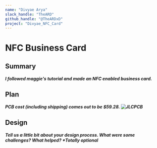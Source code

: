```yaml
---
name: "Divyae Arya"
slack_handle: "TheARD"
github_handle: "@TheARDxD"
project: "Divyae_NFC_Card"
---
```


# NFC Business Card
## Summary
##### I followed maggie's tutorial and made an NFC enabled business card.

## Plan
##### PCB cost (including shipping) comes out to be $59.28. ![JLCPCB](https://github.com/TheARDxD/OnBoard/assets/69312435/d198e276-c5a7-4eb2-9035-e4817c81eb90)


## Design
##### Tell us a little bit about your design process. What were some challenges? What helped? ***Totally optional**
